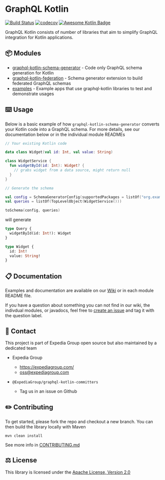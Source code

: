 # GraphQL Kotlin

[![Build Status](https://travis-ci.org/ExpediaGroup/graphql-kotlin.svg?branch=master)](https://travis-ci.org/ExpediaGroup/graphql-kotlin)
[![codecov](https://codecov.io/gh/ExpediaGroup/graphql-kotlin/branch/master/graph/badge.svg)](https://codecov.io/gh/ExpediaGroup/graphql-kotlin)
[![Awesome Kotlin Badge](https://kotlin.link/awesome-kotlin.svg)](https://github.com/KotlinBy/awesome-kotlin)

GraphQL Kotlin consists of number of libraries that aim to simplify GraphQL integration for Kotlin applications.

## 📦 Modules

* [graphql-kotlin-schema-generator](/graphql-kotlin-schema-generator) - Code only GraphQL schema generation for Kotlin
* [graphql-kotlin-federation](/graphql-kotlin-federation) - Schema generator extension to build federated GraphQL schemas
* [examples](/examples) - Example apps that use graphql-kotlin libraries to test and demonstrate usages

## ⌨️ Usage

Below is a basic example of how `graphql-kotlin-schema-generator` converts your Kotlin code into a GraphQL schema. For more details, see our documentation below or in the individual module READMEs

```kotlin
// Your existing Kotlin code

data class Widget(val id: Int, val value: String)

class WidgetService {
  fun widgetById(id: Int): Widget? {
    // grabs widget from a data source, might return null
  }
}

// Generate the schema

val config = SchemaGeneratorConfig(supportedPackages = listOf("org.example"))
val queries = listOf(TopLevelObject(WidgetService()))

toSchema(config, queries)
```

will generate

```graphql
type Query {
  widgetById(id: Int!): Widget
}

type Widget {
  id: Int!
  value: String!
}
```

## 📋 Documentation

Examples and documentation are available on our [Wiki](https://github.com/ExpediaGroup/graphql-kotlin/wiki) or in each module README file.

If you have a question about something you can not find in our wiki, the indivdual modules, or javadocs, feel free to [create an issue](https://github.com/ExpediaGroup/graphql-kotlin/issues) and tag it with the question label.

## 👥 Contact

This project is part of Expedia Group open source but also maintained by a dedicated team

* Expedia Group
  * https://expediagroup.com/
  * oss@expediagroup.com
  
* `@ExpediaGroup/graphql-kotlin-committers`
  * Tag us in an issue on Github

## ✏️ Contributing

To get started, please fork the repo and checkout a new branch. You can then build the library locally with Maven

```shell script
mvn clean install
```


See more info in [CONTRIBUTING.md](CONTRIBUTING.md)

## ⚖️ License
This library is licensed under the [Apache License, Version 2.0](LICENSE)
